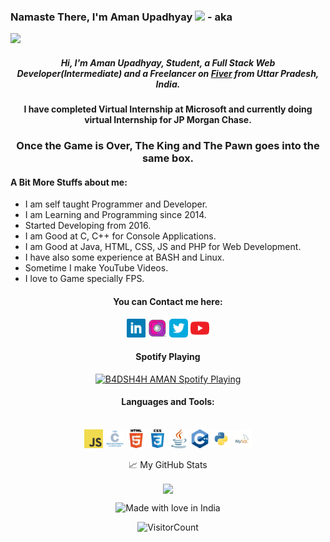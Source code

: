 ### Namaste There, I'm Aman Upadhyay <img src="https://media.giphy.com/media/hvRJCLFzcasrR4ia7z/giphy.gif" width="25px"> - aka 
<img src="asset/profile.gif">

<center>
<p>

##### Hi, I'm Aman Upadhyay, Student, a Full Stack Web Developer(Intermediate) and a Freelancer on [Fiver](https://www.fiverr.com/badshahaman) from Uttar Pradesh, India.<br>
#### I have completed Virtual Internship at Microsoft and currently doing virtual Internship for JP Morgan Chase.

### Once the Game is Over, The King and The Pawn goes into the same box. <br>

</center>

#### A Bit More Stuffs about me: 
  - I am self taught Programmer and Developer.
  - I am Learning and Programming since 2014.
  - Started Developing from 2016.
  - I am Good at C, C++ for Console Applications.
  - I am Good at Java, HTML, CSS, JS and PHP for Web Development.
  - I have also some experience at BASH and Linux.
  - Sometime I make YouTube Videos.
  - I love to Game specially FPS.

</p>

<center>

<p>

#### You can Contact me here:

[<img src='asset/iconfinder_square-linkedin_317725.png' height='30'>](https://www.linkedin.com/in/https://www.linkedin.com/in/aman-upadhyay-412307203//)   [<img src='asset/iconfinder__instagram_1249977.png' alt='instagram' height='30'>](https://www.instagram.com/https://www.instagram.com/godlike_aman//)   [<img src='asset/iconfinder_social_media_applications_6-twitter_4102580.png' alt='twitter' height='30'>](https://twitter.com/https://twitter.com/B4dsh4hA)   [<img src='asset/iconfinder_1_Youtube_colored_svg_5296521.png' alt='YouTube' height='30'>](https://www.youtube.com/channel/https://www.youtube.com/channel/UCR4xfjyon5QgHq96t_OGWxQ)  


#### Spotify Playing
[<img src="https://now-playing-codestackr.vercel.app/api/spotify-playing" alt="B4DSH4H AMAN Spotify Playing" width="350" />](https://open.spotify.com/user/b3szfsmmqg2v1jlp6d2yv9602)
  
#### Languages and Tools: 
<br>
<code><img height="30" src="https://raw.githubusercontent.com/github/explore/80688e429a7d4ef2fca1e82350fe8e3517d3494d/topics/javascript/javascript.png"></code>
<code><img height="30" src="https://raw.githubusercontent.com/github/explore/80688e429a7d4ef2fca1e82350fe8e3517d3494d/topics/c/c.png"></code>
<code><img height="30" src="https://raw.githubusercontent.com/github/explore/80688e429a7d4ef2fca1e82350fe8e3517d3494d/topics/html/html.png"></code>
<code><img height="30" src="https://raw.githubusercontent.com/github/explore/5c058a388828bb5fde0bcafd4bc867b5bb3f26f3/topics/css/css.png"></code>
<code><img height="30" src="https://raw.githubusercontent.com/github/explore/80688e429a7d4ef2fca1e82350fe8e3517d3494d/topics/java/java.png"></code>
<code><img height="30" src="https://raw.githubusercontent.com/github/explore/80688e429a7d4ef2fca1e82350fe8e3517d3494d/topics/cpp/cpp.png"></code>
<code><img height="30" src="https://raw.githubusercontent.com/github/explore/80688e429a7d4ef2fca1e82350fe8e3517d3494d/topics/python/python.png"></code>
<code><img height="30" src="https://raw.githubusercontent.com/github/explore/80688e429a7d4ef2fca1e82350fe8e3517d3494d/topics/mysql/mysql.png"></code>
</p>

📈 My GitHub Stats <br>

<img align="center" src="https://github-readme-stats.vercel.app/api?username=B4DSH4H-AMAN&show_icons=true&theme=cobalt" />

![Made with love in India](https://madewithlove.now.sh/in?heart=true&template=for-the-badge)

![VisitorCount](https://profile-counter.glitch.me/B4DSH4H-AMAN/count.svg)

</center>
